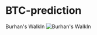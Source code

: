 # BTC-prediction

Burhan's WalkIn
![Burhan's WalkIn](https://i.giphy.com/media/v1.Y2lkPTc5MGI3NjExZjBvMjJmbnM2eTJrNXg3MW4wa3ZsanBmZmcwcG81czlmMGZtb3F4diZlcD12MV9pbnRlcm5hbF9naWZfYnlfaWQmY3Q9Zw/8qABb3dgjun8PdNirg/giphy.gif)
